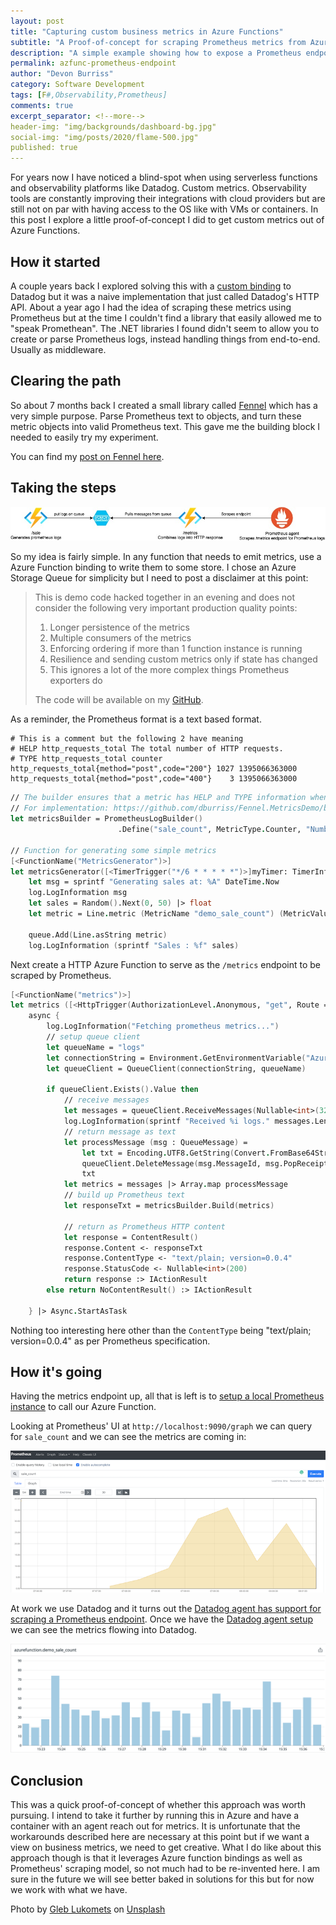 ```yaml
---
layout: post
title: "Capturing custom business metrics in Azure Functions"
subtitle: "A Proof-of-concept for scraping Prometheus metrics from Azure Functions"
description: "A simple example showing how to expose a Prometheus endpoint from Azure Functions using the Fennel library"
permalink: azfunc-prometheus-endpoint
author: "Devon Burriss"
category: Software Development
tags: [F#,Observability,Prometheus]
comments: true
excerpt_separator: <!--more-->
header-img: "img/backgrounds/dashboard-bg.jpg"
social-img: "img/posts/2020/flame-500.jpg"
published: true
---
```

For years now I have noticed a blind-spot when using serverless functions and observability platforms like Datadog. Custom metrics. Observability tools are constantly improving their integrations with cloud providers but are still not on par with having access to the OS like with VMs or containers. In this post I explore a little proof-of-concept I did to get custom metrics out of Azure Functions.
<!--more-->

## How it started

A couple years back I explored solving this with a [custom binding](https://github.com/dburriss/DatadogAzureFunctions) to Datadog but it was a naive implementation that just called Datadog's HTTP API. About a year ago I had the idea of scraping these metrics using Prometheus but at the time I couldn't find a library that easily allowed me to "speak Promethean". The .NET libraries I found didn't seem to allow you to create or parse Prometheus logs, instead handling things from end-to-end. Usually as middleware.

## Clearing the path

So about 7 months back I created a small library called [Fennel](https://github.com/dburriss/fennel) which has a very simple purpose. Parse Prometheus text to objects, and turn these metric objects into valid Prometheus text. This gave me the building block I needed to easily try my experiment.

You can find my [post on Fennel here](/prometheus-parser-fennel).

## Taking the steps

![Design for scraping metrics from Azure Functions](../img/posts/2020/azfunc_prom_setup.jpg)

So my idea is fairly simple. In any function that needs to emit metrics, use a Azure Function binding to write them to some store. I chose an Azure Storage Queue for simplicity but I need to post a disclaimer at this point:

> This is demo code hacked together in an evening and does not consider the following very important production quality points:
> 1. Longer persistence of the metrics
> 1. Multiple consumers of the metrics
> 1. Enforcing ordering if more than 1 function instance is running
> 1. Resilience and sending custom metrics only if state has changed
> 1. This ignores a lot of the more complex things Prometheus exporters do
> 
> The code will be available on my [GitHub](https://github.com/dburriss/Fennel.MetricsDemo). 

As a reminder, the Prometheus format is a text based format.

```text
# This is a comment but the following 2 have meaning
# HELP http_requests_total The total number of HTTP requests.
# TYPE http_requests_total counter
http_requests_total{method="post",code="200"} 1027 1395066363000
http_requests_total{method="post",code="400"}    3 1395066363000
```

```fsharp
// The builder ensures that a metric has HELP and TYPE information when written to a string
// For implementation: https://github.com/dburriss/Fennel.MetricsDemo/blob/master/Fennel.MetricsDemo/PrometheusLogBuilder.fs
let metricsBuilder = PrometheusLogBuilder()
                        .Define("sale_count", MetricType.Counter, "Number of sales that have occurred.")

// Function for generating some simple metrics
[<FunctionName("MetricsGenerator")>]
let metricsGenerator([<TimerTrigger("*/6 * * * * *")>]myTimer: TimerInfo, [<Queue("logs")>] queue : ICollector<string>, log: ILogger) =
    let msg = sprintf "Generating sales at: %A" DateTime.Now
    log.LogInformation msg
    let sales = Random().Next(0, 50) |> float
    let metric = Line.metric (MetricName "demo_sale_count") (MetricValue.FloatValue sales) [] (Some(Timestamp DateTimeOffset.UtcNow))

    queue.Add(Line.asString metric)
    log.LogInformation (sprintf "Sales : %f" sales)
```

Next create a HTTP Azure Function to serve as the `/metrics` endpoint to be scraped by Prometheus.

```fsharp
[<FunctionName("metrics")>]
let metrics ([<HttpTrigger(AuthorizationLevel.Anonymous, "get", Route = null)>]req: HttpRequest) (log: ILogger) =
    async {
        log.LogInformation("Fetching prometheus metrics...")
        // setup queue client
        let queueName = "logs"
        let connectionString = Environment.GetEnvironmentVariable("AzureWebJobsStorage", EnvironmentVariableTarget.Process)
        let queueClient = QueueClient(connectionString, queueName)
        
        if queueClient.Exists().Value then
            // receive messages
            let messages = queueClient.ReceiveMessages(Nullable<int>(32), Nullable<TimeSpan>(TimeSpan.FromSeconds(20.))).Value
            log.LogInformation(sprintf "Received %i logs." messages.Length)
            // return message as text
            let processMessage (msg : QueueMessage) =
                let txt = Encoding.UTF8.GetString(Convert.FromBase64String(msg.MessageText))
                queueClient.DeleteMessage(msg.MessageId, msg.PopReceipt) |> ignore
                txt
            let metrics = messages |> Array.map processMessage
            // build up Prometheus text
            let responseTxt = metricsBuilder.Build(metrics)
            
            // return as Prometheus HTTP content
            let response = ContentResult()
            response.Content <- responseTxt
            response.ContentType <- "text/plain; version=0.0.4"
            response.StatusCode <- Nullable<int>(200)
            return response :> IActionResult
        else return NoContentResult() :> IActionResult
        
    } |> Async.StartAsTask
```

Nothing too interesting here other than the `ContentType` being "text/plain; version=0.0.4" as per Prometheus specification.

## How it's going

Having the metrics endpoint up, all that is left is to [setup a local Prometheus instance](/local-prometheus-setup) to call our Azure Function.

Looking at Prometheus' UI at `http://localhost:9090/graph` we can query for `sale_count` and we can see the metrics are coming in:

![Prometheus graph](../img/posts/2020/prometheus_sale_count.png)

At work we use Datadog and it turns out the [Datadog agent has support for scraping a Prometheus endpoint](https://www.datadoghq.com/blog/monitor-prometheus-metrics/). Once we have the [Datadog agent setup](/prometheus-datadog-agent) we can see the metrics flowing into Datadog.

![Datadog metric from Prometheus](../img/posts/2021/azurefunctiongraph.png)

## Conclusion

This was a quick proof-of-concept of whether this approach was worth pursuing. I intend to take it further by running this in Azure and have a container with an agent reach out for metrics. It is unfortunate that the workarounds described here are necessary at this point but if we want a view on business metrics, we need to get creative. What I do like about this approach though is that it leverages Azure function bindings as well as Prometheus' scraping model, so not much had to be re-invented here. I am sure in the future we will see better baked in solutions for this but for now we work with what we have.


<span>Photo by <a href="https://unsplash.com/@_ggleee?utm_source=unsplash&amp;utm_medium=referral&amp;utm_content=creditCopyText">Gleb Lukomets</a> on <a href="https://unsplash.com/s/photos/flame?utm_source=unsplash&amp;utm_medium=referral&amp;utm_content=creditCopyText">Unsplash</a></span>